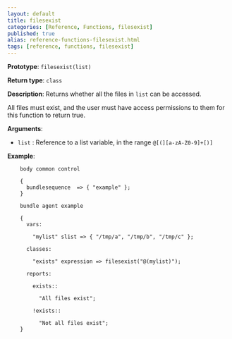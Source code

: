 ```yaml
---
layout: default
title: filesexist
categories: [Reference, Functions, filesexist]
published: true
alias: reference-functions-filesexist.html
tags: [reference, functions, filesexist]
---
```


**Prototype**: `filesexist(list)`

**Return type**: `class`

**Description**: Returns whether all the files in `list` can be accessed.

All files must exist, and the user must have access permissions to them for 
this function to return true.

**Arguments**:

* `list` : Reference to a list variable, in the range
`@[(][a-zA-Z0-9]+[)]`

**Example**:

```cf3
    body common control

    {
      bundlesequence  => { "example" };
    }

    bundle agent example

    {     
      vars:

        "mylist" slist => { "/tmp/a", "/tmp/b", "/tmp/c" };

      classes:

        "exists" expression => filesexist("@(mylist)");

      reports:

        exists::

          "All files exist";

        !exists::

          "Not all files exist";
    }
```
